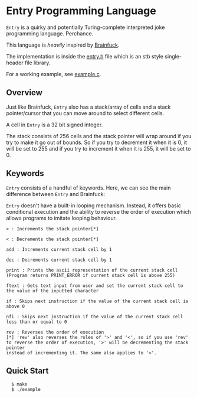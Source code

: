 # Entry Programming Language
`Entry` is a quirky and potentially Turing-complete interpreted joke programming language. Perchance.

This language is *heavily* inspired by [Brainfuck](https://en.wikipedia.org/wiki/Brainfuck).

The implementation is inside the [entry.h](https://github.com/serd223/entry/blob/master/entry.h) file which is an stb style single-header file library.

For a working example, see [example.c](https://github.com/serd223/entry/blob/master/example.c).

## Overview

Just like Brainfuck, `Entry` also has a stack/array of cells and a stack pointer/cursor that you can move around to select different cells.

A cell in `Entry` is a 32 bit signed integer.

The stack consists of 256 cells and the stack pointer will wrap around if you try to make it go out of bounds.
So if you try to decrement it when it is 0, it will be set to 255 and if you try to increment it when it is 255, it will be set to 0.

## Keywords
`Entry` consists of a handful of keywords. Here, we can see the main difference between `Entry` and Brainfuck:

`Entry` doesn't have a built-in looping mechanism. Instead, it offers basic conditional execution and the ability to reverse the order of execution which allows programs to imitate looping behaviour.

```
> : Increments the stack pointer[*]

< : Decrements the stack pointer[*]

add : Increments current stack cell by 1

dec : Decrements current stack cell by 1

print : Prints the ascii representation of the current stack cell (Program returns PRINT_ERROR if current stack cell is above 255)

ftext : Gets text input from user and set the current stack cell to the value of the inputted character

if : Skips next instruction if the value of the current stack cell is above 0

nfi : Skips next instruction if the value of the current stack cell less than or equal to 0

rev : Reverses the order of execution
[*] 'rev' also reverses the roles of '>' and '<', so if you use 'rev' to reverse the order of execution, '>' will be decrementing the stack pointer
instead of incrementing it. The same also applies to '<'.
```

## Quick Start
```console
  $ make
  $ ./example
```

